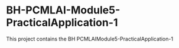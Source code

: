 # BH-PCMLAI-Module5-PracticalApplication-1
This project contains the BH PCMLAIModule5-PracticalApplication-1 
